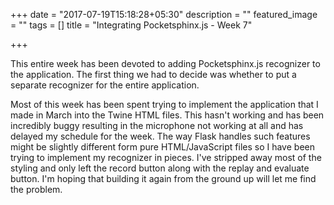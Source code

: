 +++
date = "2017-07-19T15:18:28+05:30"
description = ""
featured_image = ""
tags = []
title = "Integrating Pocketsphinx.js - Week 7"

+++

This entire week has been devoted to adding Pocketsphinx.js recognizer to the application. The first thing we had to decide was whether to put a separate recognizer for the entire application.

Most of this week has been spent trying to implement the application that I made in March into the Twine HTML files. This hasn't working and has been incredibly buggy resulting in the microphone not working at all and has delayed my schedule for the week. The way Flask handles such features might be slightly different form pure HTML/JavaScript files so I have been trying to implement my recognizer in pieces. I've stripped away most of the styling and only left the record button along with the replay and evaluate button. I'm hoping that building it again from the ground up will let me find the problem.
